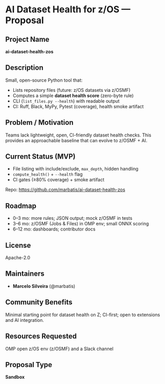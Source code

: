 # AI Dataset Health for z/OS — Proposal

## Project Name
**ai-dataset-health-zos**

## Description
Small, open-source Python tool that:
- Lists repository files (future: z/OS datasets via z/OSMF)
- Computes a simple **dataset health score** (zero-byte rule)
- CLI (`list_files.py --health`) with readable output
- CI: Ruff, Black, MyPy, Pytest (coverage), health smoke artifact

## Problem / Motivation
Teams lack lightweight, open, CI-friendly dataset health checks. This provides an approachable baseline that can evolve to z/OSMF + AI.

## Current Status (MVP)
- File listing with include/exclude, `max_depth`, hidden handling  
- `compute_health()` + `--health` flag  
- CI gates (≥80% coverage) + smoke artifact

Repo: https://github.com/marbatis/ai-dataset-health-zos

## Roadmap
- 0–3 mo: more rules; JSON output; mock z/OSMF in tests  
- 3–6 mo: z/OSMF (Jobs & Files) in OMP env; small ONNX scoring  
- 6–12 mo: dashboards; contributor docs

## License
Apache-2.0

## Maintainers
- **Marcelo Silveira** (@marbatis)

## Community Benefits
Minimal starting point for dataset health on Z; CI-first; open to extensions and AI integration.

## Resources Requested
OMP open z/OS env (z/OSMF) and a Slack channel

## Proposal Type
**Sandbox**
